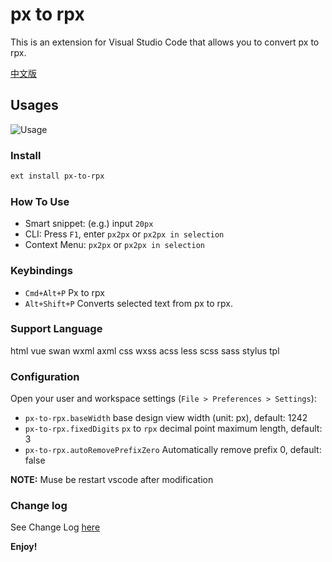 # px to rpx

This is an extension for Visual Studio Code that allows you to convert px to rpx.

[中文版](README.zh-CN.md)


## Usages

![Usage](https://i.loli.net/2019/06/20/5d0aeeef3f6d714791.gif
)

### Install

```bash
ext install px-to-rpx
```

### How To Use

+ Smart snippet: (e.g.) input `20px`
+ CLI: Press `F1`, enter `px2px` or  `px2px in selection`
+ Context Menu: `px2px` or  `px2px in selection`

### Keybindings
* `Cmd+Alt+P` Px to rpx
* `Alt+Shift+P` Converts selected text from px to rpx.

### Support Language

html vue swan wxml axml css wxss acss less scss sass stylus tpl

### Configuration

Open your user and workspace settings (`File > Preferences > Settings`):

+ `px-to-rpx.baseWidth` base design view width (unit: px), default: 1242
+ `px-to-rpx.fixedDigits` `px` to `rpx` decimal point maximum length, default: 3
+ `px-to-rpx.autoRemovePrefixZero` Automatically remove prefix 0, default: false

**NOTE:** Muse be restart vscode after modification

### Change log
See Change Log [here](https://github.com/zhengjiaqi/vscode-px-to-rpx/blob/master/CHANGELOG.md)

**Enjoy!**  